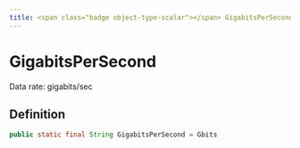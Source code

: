```yaml
---
title: <span class="badge object-type-scalar"></span> GigabitsPerSecond
---
```

# <span class="badge object-type-scalar"></span> GigabitsPerSecond

Data rate: gigabits/sec

## Definition

```java
public static final String GigabitsPerSecond = Gbits
```
